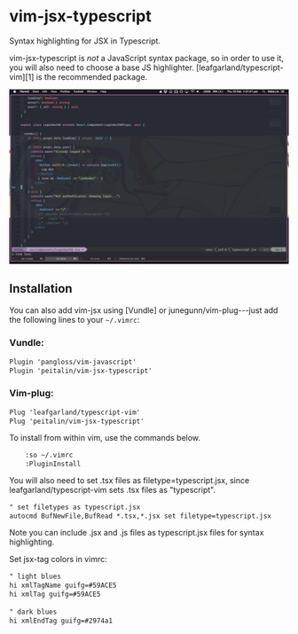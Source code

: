 vim-jsx-typescript
=======

Syntax highlighting for JSX in Typescript.

vim-jsx-typescript is _not_ a JavaScript syntax package, so in order to use it, you will
also need to choose a base JS highlighter. [leafgarland/typescript-vim][1] is the
recommended package.


![alt tag](./screenshot.jpg)


## Installation

You can also add vim-jsx using [Vundle] or junegunn/vim-plug---just add the following lines to
your `~/.vimrc`:

### Vundle:

```
Plugin 'pangloss/vim-javascript'
Plugin 'peitalin/vim-jsx-typescript'
```

### Vim-plug:

```
Plug 'leafgarland/typescript-vim'
Plug 'peitalin/vim-jsx-typescript'
```

To install from within vim, use the commands below.
```
    :so ~/.vimrc
    :PluginInstall

```

You will also need to set .tsx files as filetype=typescript.jsx, since leafgarland/typescript-vim
sets .tsx files as "typescript".

```
" set filetypes as typescript.jsx
autocmd BufNewFile,BufRead *.tsx,*.jsx set filetype=typescript.jsx
```

Note you can include .jsx and .js files as typescript.jsx files for syntax highlighting.


Set jsx-tag colors in vimrc:
```
" light blues
hi xmlTagName guifg=#59ACE5
hi xmlTag guifg=#59ACE5

" dark blues
hi xmlEndTag guifg=#2974a1
```



